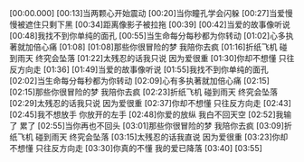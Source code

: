[00:00.000][00:13]当两颗心开始震动[00:20]当你瞳孔学会闪躲[00:27]当爱慢慢被遮住只剩下黑[00:34]距离像影子被拉拖[00:39][00:42]当爱的故事像听说[00:48]我找不到你单纯的面孔[00:55]当生命每分每秒都为你转动[01:02]心多执著就加倍心痛[01:08][01:08]那些你很冒险的梦 我陪你去疯[01:16]折纸飞机 碰到雨天 终究会坠落[01:22]太残忍的话我只说 因为爱很重[01:30]你却不想懂 只往反方向走[01:36][01:49]当爱的故事像听说[01:55]我找不到你单纯的面孔[02:02]当生命每分每秒都为你转动[02:09]心有多执著就加倍心痛[02:15][02:15]那些你很冒险的梦 我陪你去疯[02:23]折纸飞机 碰到雨天 终究会坠落[02:29]太残忍的话我只说 因为爱很重[02:37]你却不想懂 只往反方向走[02:43][02:45]我不想放手 你放开的左手[02:48]你爱的放纵 我白不回天空[02:52]我输了 累了[02:55]当你再也不回头[03:01]那些你很冒险的梦 我陪你去疯[03:09]折纸飞机 碰到雨天 终究会坠落[03:15]太残忍的话我直说 因为爱很重[03:23]你却不想懂 只往反方向走[03:30]你真的不懂 我的爱已降落[03:40][03:55]